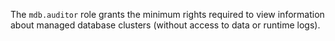 The `mdb.auditor` role grants the minimum rights required to view information about managed database clusters (without access to data or runtime logs).